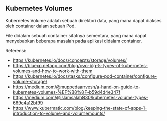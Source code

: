 ## Kubernetes Volumes

Kubernetes Volume adalah sebuah direktori data, yang mana dapat diakses oleh container dalam sebuah Pod. 

File didalam sebuah container sifatnya sementara, yang mana dapat menyebabkan beberapa masalah pada aplikasi didalam container. 


Referensi:
- https://kubernetes.io/docs/concepts/storage/volumes/
- https://bluexp.netapp.com/blog/cvo-blg-5-types-of-kubernetes-volumes-and-how-to-work-with-them
- https://kubernetes.io/docs/tasks/configure-pod-container/configure-volume-storage/
- https://medium.com/@muppedaanvesh/a-hand-on-guide-to-kubernetes-volumes-%EF%B8%8F-b59d4d4e347f
- https://medium.com/@islamsalah830/kubernetes-volume-types-669c4a12bf99
- https://www.kubermatic.com/blog/keeping-the-state-of-apps-1-introduction-to-volume-and-volumemounts/
